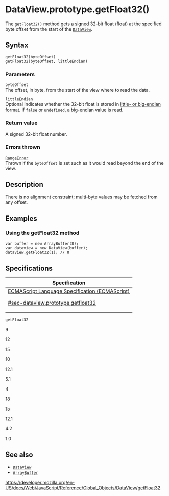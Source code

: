 # DataView.prototype.getFloat32()

The `getFloat32()` method gets a signed 32-bit float (float) at the specified byte offset from the start of the [`DataView`](../dataview).

## Syntax

    getFloat32(byteOffset)
    getFloat32(byteOffset, littleEndian)

### Parameters

`byteOffset`  
The offset, in byte, from the start of the view where to read the data.

`littleEndian`  
<span class="badge inline optional">Optional</span> Indicates whether the 32-bit float is stored in [little- or big-endian](https://developer.mozilla.org/en-US/docs/Glossary/Endianness) format. If `false` or `undefined`, a big-endian value is read.

### Return value

A signed 32-bit float number.

### Errors thrown

[`RangeError`](../rangeerror)  
Thrown if the `byteOffset` is set such as it would read beyond the end of the view.

## Description

There is no alignment constraint; multi-byte values may be fetched from any offset.

## Examples

### Using the getFloat32 method

    var buffer = new ArrayBuffer(8);
    var dataview = new DataView(buffer);
    dataview.getFloat32(1); // 0

## Specifications

<table><thead><tr class="header"><th>Specification</th></tr></thead><tbody><tr class="odd"><td><a href="https://tc39.es/ecma262/#sec-dataview.prototype.getfloat32">ECMAScript Language Specification (ECMAScript) 
<br/>

<span class="small">#sec-dataview.prototype.getfloat32</span></a></td></tr></tbody></table>

`getFloat32`

9

12

15

10

12.1

5.1

4

18

15

12.1

4.2

1.0

## See also

-   [`DataView`](../dataview)
-   [`ArrayBuffer`](../arraybuffer)

<a href="https://developer.mozilla.org/en-US/docs/Web/JavaScript/Reference/Global_Objects/DataView/getFloat32" class="_attribution-link">https://developer.mozilla.org/en-US/docs/Web/JavaScript/Reference/Global_Objects/DataView/getFloat32</a>
